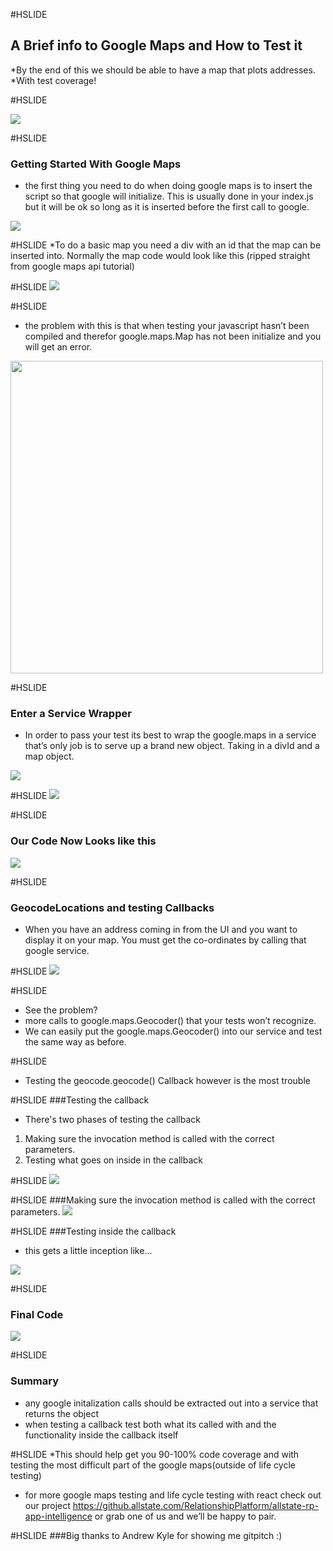#HSLIDE
## A Brief info to Google Maps and How to Test it
 *By the end of this we should be able to have a map that plots addresses.
*With test coverage!

#HSLIDE

<img src="pics/googleMap.png"/>

#HSLIDE
### Getting Started With Google Maps
* the first thing you need to do when doing google maps is to insert the script so that google will initialize. This is usually done in your index.js but it will be ok so long as it is inserted before the first call to google.

<img src="pics/googleMapScriptTag.png"/>
 

#HSLIDE
*To do a basic map you need a div with an id that the map can be inserted into. Normally the map code would look like this (ripped straight from google maps api tutorial)

#HSLIDE
<img src="pics/simpleMap.png"/>



#HSLIDE
* the problem with this is that when testing your javascript hasn’t been compiled and therefor google.maps.Map has not been initialize and you will get an error.

<img src="pics/googleError.png" style="height: 500px;"/>

#HSLIDE
### Enter a Service Wrapper
* In order to pass your test its best to wrap the google.maps in a service that’s only job is to serve up a brand new object. Taking in a divId and a map object.

<img src="pics/MapService.png" /> 

#HSLIDE
<img src="pics/MapServiceTest.png"/>

#HSLIDE
### Our Code Now Looks like this
<img src="pics/NewMapCode.png" />

#HSLIDE
### GeocodeLocations and testing Callbacks
* When you have an address coming in from the UI and you want to display it on your map. You must get the co-ordinates by calling that google service. 

#HSLIDE
<img src="pics/officialMapsGeo.png" />

#HSLIDE
* See the problem?
* more calls to google.maps.Geocoder() that your tests won’t recognize.
* We can easily put the google.maps.Geocoder() into our service and test the same way as before.

#HSLIDE 
* Testing the geocode.geocode() Callback however is the most trouble

#HSLIDE 
###Testing the callback 
* There's two phases of testing the callback 
 1. Making sure the invocation method is called with the correct parameters.
 2. Testing what goes on inside in the callback

#HSLIDE
<img src="pics/FinalMapCode.png"/>

#HSLIDE
###Making sure the invocation method is called with the correct parameters.
<img src="pics/callbackTestingTop.png"/>

#HSLIDE
###Testing inside the callback
* this gets a little inception like...

<img src="pics/callbackTestingBottom.png"/>

#HSLIDE
### Final Code
<img src="pics/FinalMapCode.png" />

#HSLIDE
### Summary
* any google initalization calls should be extracted out into a service that returns the object
* when testing a callback test both what its called with and the functionality inside the callback itself

#HSLIDE
*This should help get you 90-100% code coverage and with testing the most difficult part of the google maps(outside of life cycle testing)
* for more google maps testing and life cycle testing with react check out our project https://github.allstate.com/RelationshipPlatform/allstate-rp-app-intelligence or grab one of us and we’ll be happy to pair.

#HSLIDE
###Big thanks to Andrew Kyle for showing me gitpitch :)

